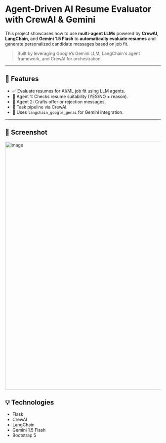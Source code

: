 # Agent-Driven AI Resume Evaluator with CrewAI & Gemini

This project showcases how to use **multi-agent LLMs** powered by **CrewAI**, **LangChain**, and **Gemini 1.5 Flash** to **automatically evaluate resumes** and generate personalized candidate messages based on job fit.

> Built by leveraging Google’s Gemini LLM, LangChain's agent framework, and CrewAI for orchestration.

---

## 🚀 Features

- ✅ Evaluate resumes for AI/ML job fit using LLM agents.
- 🤖 Agent 1: Checks resume suitability (YES/NO + reason).
- 📝 Agent 2: Crafts offer or rejection messages.
- 🔁 Task pipeline via CrewAI.
- 🔗 Uses `langchain_google_genai` for Gemini integration.

---

## 📸 Screenshot

<img width="505" height="801" alt="image" src="https://github.com/user-attachments/assets/c456463c-ab96-42a3-b3f5-61533ade5972" />


## 💡 Technologies
- Flask
- CrewAI
- LangChain
- Gemini 1.5 Flash
- Bootstrap 5




